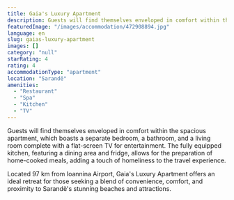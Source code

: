 ```yaml
---
title: Gaia's Luxury Apartment
description: Guests will find themselves enveloped in comfort within the spacious apartment, which boasts a separate bedroom, a bathroom, and a living room complete with a f
featuredImage: "/images/accommodation/472908894.jpg"
language: en
slug: gaias-luxury-apartment
images: []
category: "null"
starRating: 4
rating: 4
accommodationType: "apartment"
location: "Sarandë"
amenities:
  - "Restaurant"
  - "Spa"
  - "Kitchen"
  - "TV"
---
```


Guests will find themselves enveloped in comfort within the spacious apartment, which boasts a separate bedroom, a bathroom, and a living room complete with a flat-screen TV for entertainment. The fully equipped kitchen, featuring a dining area and fridge, allows for the preparation of home-cooked meals, adding a touch of homeliness to the travel experience.

Located 97 km from Ioannina Airport, Gaia's Luxury Apartment offers an ideal retreat for those seeking a blend of convenience, comfort, and proximity to Sarandë's stunning beaches and attractions.

